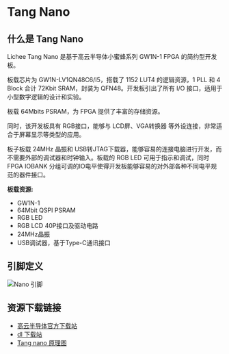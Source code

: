 # Tang Nano

## 什么是 Tang Nano 

Lichee Tang Nano 是基于高云半导体小蜜蜂系列 GW1N-1 FPGA 的简约型开发板。

板载芯片为 GW1N-LV1QN48C6/I5，搭载了 1152 LUT4 的逻辑资源，1 PLL 和 4 Block 合计 72Kbit SRAM，封装为 QFN48。开发板引出了所有 I/O 接口，适用于小型数字逻辑的设计和实验。

板载 64Mbits PSRAM，为 FPGA 提供了丰富的存储资源。

同时，该开发板具有 RGB接口，能够与 LCD屏、VGA转换器 等外设连接，非常适合于屏幕显示等类型的应用。

板子板载 24MHz 晶振和 USB转JTAG下载器，能够容易的连接电脑进行开发，而不需要外部的调试器和时钟输入。板载的 RGB LED 可用于指示和调试，同时 FPGA IOBANK 分组可调的IO电平使得开发板能够容易的对外部各种不同电平规范的器件接口。

**板载资源:**

+ GW1N-1
+ 64Mbit QSPI PSRAM
+ RGB LED
+ RGB LCD 40P接口及驱动电路
+ 24MHz晶振
+ USB调试器，基于Type-C通讯接口

## 引脚定义

![Nano 引脚](./../../assets/tang_nano_pinout_v1.0.0_w5676_h4000_large.png)

## 资源下载链接

+ [高云半导体官方下载站](http://www.gowinsemi.com.cn/faq.aspx)
+ [dl 下载站](http://dl.sipeed.com/TANG/Nano)
+ [Tang nano 原理图](../assets/files/Tang-NANO.pdf)

